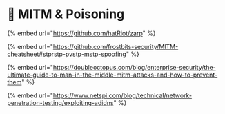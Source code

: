 # 🔴 MITM & Poisoning

{% embed url="https://github.com/hatRiot/zarp" %}

{% embed url="https://github.com/frostbits-security/MITM-cheatsheet#stprstp-pvstp-mstp-spoofing" %}

{% embed url="https://doubleoctopus.com/blog/enterprise-security/the-ultimate-guide-to-man-in-the-middle-mitm-attacks-and-how-to-prevent-them" %}

{% embed url="https://www.netspi.com/blog/technical/network-penetration-testing/exploiting-adidns" %}
